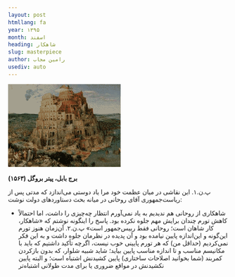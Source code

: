 ```yaml
---
layout: post
htmllang: fa
year: ۱۳۹۵
month: اسفند
heading: شاهکار
slug: masterpiece
author: رامین مجاب
usediv: auto
---
```


![fig](/assets/imgs/masterpiece.png)

**برج بابل، پیتر بروگل  (۱۵۶۳)**

پ.ن.۱. این نقاشی در میان عظمت خود مرا یاد دوستی می‌اندازد که مدتی پس از ریاست‌جمهوری آقای روحانی در میانه بحث دستاوردهای دولت نوشت:
- شاهکاری از روحانی هم ندیدیم
به یاد نمی‌آورم انتظار چه‌چیزی را داشت، اما احتمالاً کاهش تورم چندان برایش مهم جلوه نکرده بود. پاسخ را اینگونه نوشتم که «شاهکار، کار شاهان است؛ روحانی فقط ريیس‌جمهور است»
پ.ن.۲. آن‌زمان هنوز تورم این‌گونه و این‌اندازه پایین نیامده بود و آن پدیده در نظرمان جلوه داشت و به این فکر نمی‌کردیم (حداقل من) که هر تورم پایینی خوب نیست، اگرچه تأکید داشتیم که باید با مکانیسم مناسب و تا اندازه مناسب پایین بیاید؛ شاید شبیه شلوار، که بدون بازکردن کمربند (شما بخوانید اصلاحات ساختاری) پایین کشیدنش اشتباه است؛ و البته پایین نکشیدنش در مواقع ضروری یا برای مدت طولانی اشتباه‌تر
